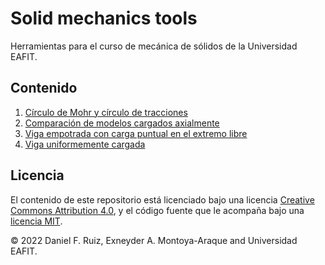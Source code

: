 # Solid mechanics tools

Herramientas para el curso de mecánica de sólidos de la Universidad EAFIT.

## Contenido

1. [Círculo de Mohr y círculo de tracciones](./notebooks/mohr_circles.ipynb)
1. [Comparación de modelos cargados axialmente](./notebooks/uniaxial_load_comparison.ipynb)
1. [Viga empotrada con carga puntual en el extremo libre](./notebooks/beam_analytic_sol.ipynb)
1. [Viga uniformemente cargada](./notebooks/beam_analytic_uniform_load.ipynb)

## Licencia

El contenido de este repositorio está licenciado bajo una licencia
[Creative Commons Attribution 4.0](http://choosealicense.com/licenses/cc-by-4.0/),
y el código fuente que le acompaña bajo una
[licencia MIT](https://opensource.org/licenses/mit-license.php).

© 2022 Daniel F. Ruiz, Exneyder A. Montoya-Araque and Universidad EAFIT.
